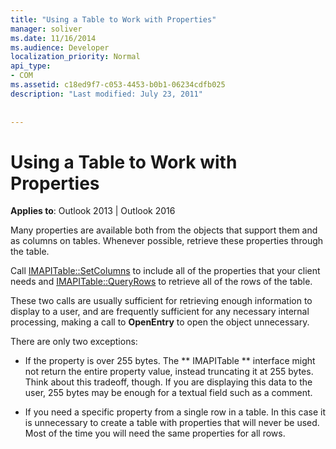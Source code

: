 ```yaml
---
title: "Using a Table to Work with Properties"
manager: soliver
ms.date: 11/16/2014
ms.audience: Developer
localization_priority: Normal
api_type:
- COM
ms.assetid: c18ed9f7-c053-4453-b0b1-06234cdfb025
description: "Last modified: July 23, 2011"
 
 
---
```


# Using a Table to Work with Properties

  
  
**Applies to**: Outlook 2013 | Outlook 2016 
  
Many properties are available both from the objects that support them and as columns on tables. Whenever possible, retrieve these properties through the table.
  
Call [IMAPITable::SetColumns](imapitable-setcolumns.md) to include all of the properties that your client needs and [IMAPITable::QueryRows](imapitable-queryrows.md) to retrieve all of the rows of the table. 
  
These two calls are usually sufficient for retrieving enough information to display to a user, and are frequently sufficient for any necessary internal processing, making a call to **OpenEntry** to open the object unnecessary. 
  
There are only two exceptions:
  
- If the property is over 255 bytes. The ** IMAPITable ** interface might not return the entire property value, instead truncating it at 255 bytes. Think about this tradeoff, though. If you are displaying this data to the user, 255 bytes may be enough for a textual field such as a comment. 
    
- If you need a specific property from a single row in a table. In this case it is unnecessary to create a table with properties that will never be used. Most of the time you will need the same properties for all rows.
    

